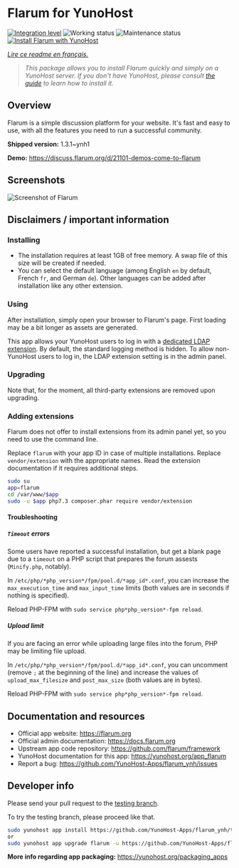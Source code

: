 <!--
N.B.: This README was automatically generated by https://github.com/YunoHost/apps/tree/master/tools/README-generator
It shall NOT be edited by hand.
-->

# Flarum for YunoHost

[![Integration level](https://dash.yunohost.org/integration/flarum.svg)](https://dash.yunohost.org/appci/app/flarum) ![Working status](https://ci-apps.yunohost.org/ci/badges/flarum.status.svg) ![Maintenance status](https://ci-apps.yunohost.org/ci/badges/flarum.maintain.svg)  
[![Install Flarum with YunoHost](https://install-app.yunohost.org/install-with-yunohost.svg)](https://install-app.yunohost.org/?app=flarum)

*[Lire ce readme en français.](./README_fr.md)*

> *This package allows you to install Flarum quickly and simply on a YunoHost server.
If you don't have YunoHost, please consult [the guide](https://yunohost.org/#/install) to learn how to install it.*

## Overview

Flarum is a simple discussion platform for your website. It's fast and easy to use, with all the features you need to run a successful community.

**Shipped version:** 1.3.1~ynh1

**Demo:** https://discuss.flarum.org/d/21101-demos-come-to-flarum

## Screenshots

![Screenshot of Flarum](./doc/screenshots/beta16.jpg)

## Disclaimers / important information

### Installing

- The installation requires at least 1GB of free memory. A swap file of this size will be created if needed.
- You can select the default language (among English `en` by default, French `fr`, and German `de`). Other languages can be added after installation like any other extension.

### Using

After installation, simply open your browser to Flarum's page. First loading may be a bit longer as assets are generated.

This app allows your YunoHost users to log in with a [dedicated LDAP extension](https://github.com/tituspijean/flarum-ext-auth-ldap). By default, the standard logging method is hidden.
To allow non-YunoHost users to log in, the LDAP extension setting is in the admin panel.

### Upgrading

Note that, for the moment, all third-party extensions are removed upon upgrading.

### Adding extensions

Flarum does not offer to install extensions from its admin panel yet, so you need to use the command line.

Replace `flarum` with your app ID in case of multiple installations.
Replace `vendor/extension` with the appropriate names. Read the extension documentation if it requires additional steps.

```bash
sudo su
app=flarum
cd /var/www/$app
sudo -u $app php7.3 composer.phar require vendor/extension
```

#### Troubleshooting

##### `Timeout` errors
Some users have reported a successful installation, but get a blank page due to a `timeout` on a PHP script that prepares the forum assests (`Minify.php`, notably).

In `/etc/php/*php_version*/fpm/pool.d/*app_id*.conf`, you can increase the `max_execution_time` and `max_input_time` limits (both values are in seconds if nothing is specified).

Reload PHP-FPM with `sudo service php*php_version*-fpm reload`.

##### Upload limit
If you are facing an error while uploading large files into the forum, PHP may be limiting file upload.

In `/etc/php/*php_version*/fpm/pool.d/*app_id*.conf`, you can uncomment (remove `;` at the beginning of the line) and increase the values of `upload_max_filesize` and `post_max_size` (both values are in bytes).

Reload PHP-FPM with `sudo service php*php_version*-fpm reload`.

## Documentation and resources

* Official app website: <https://flarum.org>
* Official admin documentation: <https://docs.flarum.org>
* Upstream app code repository: <https://github.com/flarum/framework>
* YunoHost documentation for this app: <https://yunohost.org/app_flarum>
* Report a bug: <https://github.com/YunoHost-Apps/flarum_ynh/issues>

## Developer info

Please send your pull request to the [testing branch](https://github.com/YunoHost-Apps/flarum_ynh/tree/testing).

To try the testing branch, please proceed like that.

``` bash
sudo yunohost app install https://github.com/YunoHost-Apps/flarum_ynh/tree/testing --debug
or
sudo yunohost app upgrade flarum -u https://github.com/YunoHost-Apps/flarum_ynh/tree/testing --debug
```

**More info regarding app packaging:** <https://yunohost.org/packaging_apps>
